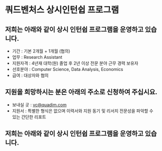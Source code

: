 # 쿼드벤처스 상시인턴쉽 프로그램 



## 저희는 아래와 같이 상시 인턴쉽 프로그램을 운영하고 있습니다.


- 기간 : 기본 2개월 + 1개월 (협의)
- 업무 : Research Assistant
- 지원자격 : 4년재 대학(원) 졸업 후 2년 이상 전문 분야 근무 경력 보유자
- 선호분야 : Computer Science, Data Analysis, Economics
- 급여 : 대상자와 협의


## 지원을 희망하시는 분은 아래의 주소로 신청하여 주십시요.

- 보내실 곳 : vc@quadim.com
- 지원서 : 특별한 형식은 없으며 이력서와 지원 동기 및 리서치 전문성을 파악할 수 있는 간단한 리포트 



## 저희는 아래와 같이 상시 인턴쉽 프로그램을 운영하고 있습니다.


